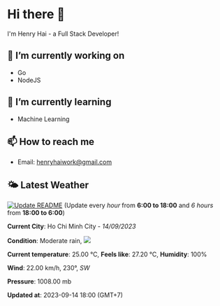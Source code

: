 # Hi there 👋

I'm Henry Hai - a Full Stack Developer!

## 🔭 I’m currently working on

- Go
- NodeJS

## 🌱 I’m currently learning

- Machine Learning

## 📫 How to reach me

- Email: <henryhaiwork@gmail.com>

## 🌤️ Latest Weather
[![Update README](https://github.com/henry0hai/henry0hai/actions/workflows/udpateReadme.yml/badge.svg)](https://github.com/henry0hai/henry0hai/actions/workflows/udpateReadme.yml)
(Update every *hour* from **6:00 to 18:00** and *6 hours* from **18:00 to 6:00**)
<!-- WEATHER:START -->
**Current City**: Ho Chi Minh City - *14/09/2023*

**Condition**: Moderate rain, <img src="https://cdn.weatherapi.com/weather/64x64/night/302.png"/>

**Current temperature**: 25.00 °C, **Feels like**: 27.20 °C, **Humidity**: 100%

**Wind**: 22.00 km/h, 230°, *SW*

**Pressure**: 1008.00 mb

**Updated at**: 2023-09-14 18:00 (GMT+7)<!-- WEATHER:END -->
